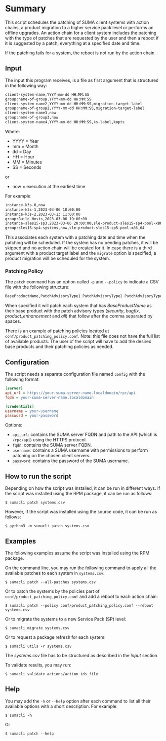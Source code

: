 # Summary
This script schedules the patching of SUMA client systems with action chains, a product migration to a
higher service pack level or performs an offline upgrades. An action chain for a client system includes the patching
with the type of patches that are requested by the user and then a reboot if it is suggested by a patch,
everything at a specified date and time.

If the patching fails for a system, the reboot is not run by the action chain.

## Input

The input this program receives, is a file as first argument that is structured in the following way:

```txt
client-system-name,YYYY-mm-dd HH:MM:SS
group:name-of-group,YYYY-mm-dd HH:MM:SS
client-system-name2,YYYY-mm-dd HH:MM:SS,migration-target-label
group:name-of-group2,YYYY-mm-dd HH:MM:SS,migration-target-label
client-system-name3,now
group:name-of-group3,now
client-system-name4,YYYY-mm-dd HH:MM:SS,ks-label,kopts
```

Where:

* YYYY = Year
* mm = Month
* dd = Day
* HH = Hour
* MM = Minutes
* SS = Seconds

or

* now = execution at the earliest time

For example:

```txt
instance-k3s-0,now
instance-k3s-1,2023-03-06 10:00:00
instance-k3s-2,2023-03-13 11:00:00
group:Build Hosts,2023-03-06 19:00:00
instance-sles15-sp3,2023-03-06 20:00:00,sle-product-sles15-sp4-pool-x86_64
group:sles15-sp4-systems,now,sle-product-sles15-sp5-pool-x86_64
```

This associates each system with a patching date and time when the patching will be scheduled. If the system has no
pending patches, it will be skipped and no action chain will be created for it. In case there is a third argument
with a product target label and the `migrate` option is specified, a product migration will be scheduled for the system.

### Patching Policy

The `patch` command has an option called `-p` and `--policy` to indicate a CSV file with the following structure:

```txt
BaseProductName,PatchAdvisoryType1 PatchAdvisoryType2 PatchAdvisoryType3
```

When specified it will patch each system that has _BaseProductName_ as their base product with the patch advisory types
(_security_, _bugfix_, _product_enhancement_ and _all_) that follow after the comma separated by spaces.

There is an example of patching policies located at `conf/product_patching_policy.conf`. Note: this file does not have
the full list of available products. The user of the script will have to add the desired base products and their
patching policies as needed.

## Configuration

The script needs a separate configuration file named `config` with the following format:

```ini
[server]
api_url = https://your-suma-server-name.localdomain/rpc/api
fqdn = your-suma-server-name.localdomain

[credentials]
username = your-username
password = your-password
```

Options:
* `api_url`: contains the SUMA server FQDN and path to the API (which is `/rpc/api`) using the HTTPS protocol.
* `fqdn`: contains the SUMA server FQDN.
* `username`: contains a SUMA username with permissions to perform patching on the chosen client servers.
* `password`: contains the password of the SUMA username.

## How to run the script

Depending on how the script was installed, it can be run in different ways. If the script was installed using the RPM
package, it can be run as follows:

`$ sumacli patch systems.csv`

However, if the script was installed using the source code, it can be run as follows:

`$ python3 -m sumacli patch systems.csv`

## Examples

The following examples assume the script was installed using the RPM package.

On the command line, you may run the following command to apply all the available patches to each system
in `systems.csv`:

`$ sumacli patch --all-patches systems.csv`

Or to patch the systems by the policies part of `conf/product_patching_policy.conf` and add a reboot to each
action chain:

`$ sumacli patch --policy conf/product_patching_policy.conf --reboot systems.csv`

Or to migrate the systems to a new Service Pack (SP) level:

`$ sumacli migrate systems.csv`

Or to request a package refresh for each system:

`$ sumacli utils -r systems.csv`

The _systems.csv_ file has to be structured as described in the _Input_ section.

To validate results, you may run:

`$ sumacli validate actions/action_ids_file`

## Help

You may add the `-h` or `--help` option after each command to list all their available options with a short description.
For example:

`$ sumacli -h`

Or

`$ sumacli patch --help`
